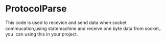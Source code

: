 # ProtocolParse

This code is used to recevice and send data when socket commucation,using statemachine and receive one byte data from socket，you  can using this in your project.
